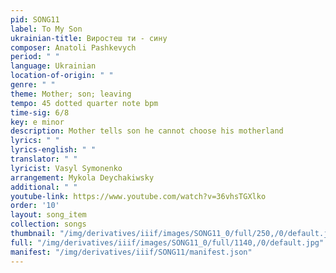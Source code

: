 ```yaml
---
pid: SONG11
label: To My Son
ukrainian-title: Виростеш ти - сину
composer: Anatoli Pashkevych
period: " "
language: Ukrainian
location-of-origin: " "
genre: " "
theme: Mother; son; leaving
tempo: 45 dotted quarter note bpm
time-sig: 6/8
key: e minor
description: Mother tells son he cannot choose his motherland
lyrics: " "
lyrics-english: " "
translator: " "
lyricist: Vasyl Symonenko
arrangement: Mykola Deychakiwsky
additional: " "
youtube-link: https://www.youtube.com/watch?v=36vhsTGXlko
order: '10'
layout: song_item
collection: songs
thumbnail: "/img/derivatives/iiif/images/SONG11_0/full/250,/0/default.jpg"
full: "/img/derivatives/iiif/images/SONG11_0/full/1140,/0/default.jpg"
manifest: "/img/derivatives/iiif/SONG11/manifest.json"
---
```


